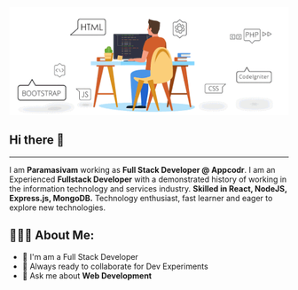![Banner Image](images/banner.gif)
## Hi there 👋
---
I am **Paramasivam** working as **Full Stack Developer @ Appcodr**. I am an Experienced **Fullstack Developer** with a demonstrated history of working in the information technology and services industry. **Skilled in React, NodeJS, Express.js, MongoDB.** Technology enthusiast, fast learner and eager to explore new technologies.

<h2 align="left">👨🏻‍💻 About Me:</h2>

- 🔭 I'm am a Full Stack Developer
- 👯 Always ready to collaborate for Dev Experiments
- 💬 Ask me about **Web Development**
